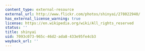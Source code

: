 ```yaml
---
content_type: external-resource
external_url: http://www.flickr.com/photos/shinyai/278022940/
has_external_license_warning: true
license: https://en.wikipedia.org/wiki/All_rights_reserved
status: ''
title: shinyai
uid: 7093c073-965c-46d2-ada8-433e95fe4cb3
wayback_url: ''
---
```


